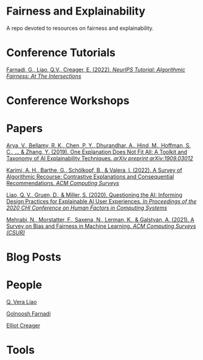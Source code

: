 # Fairness and Explainability
A repo devoted to resources on fairness and explainability.

# Conference Tutorials

[Farnadi, G., Liao, Q.V., Creager, E. (2022). *NeurIPS Tutorial: Algorithmic Fairness: At The Intersections*](https://neurips.cc/virtual/2022/tutorial/55815)

# Conference Workshops

# Papers

[Arya, V., Bellamy, R. K., Chen, P. Y., Dhurandhar, A., Hind, M., Hoffman, S. C., ... & Zhang, Y. (2019). One Explanation Does Not Fit All: A Toolkit and Taxonomy of AI Explainability Techniques. *arXiv preprint arXiv:1909.03012*](https://arxiv.org/pdf/1909.03012.pdf)

[Karimi, A. H., Barthe, G., Schölkopf, B., & Valera, I. (2022). A Survey of Algorithmic Recourse: Contrastive Explanations and Consequential Recommendations. *ACM Computing Surveys*](https://arxiv.org/pdf/2010.04050.pdf)

[Liao, Q. V., Gruen, D., & Miller, S. (2020). Questioning the AI: Informing Design Practices for Explainable AI User Experiences. *In Proceedings of the 2020 CHI Conference on Human Factors in Computing Systems*](https://arxiv.org/pdf/1908.09635.pdf)

[Mehrabi, N., Morstatter, F., Saxena, N., Lerman, K., & Galstyan, A. (2021). A Survey on Bias and Fairness in Machine Learning. *ACM Computing Surveys (CSUR)*](https://arxiv.org/pdf/1908.09635.pdf)

# Blog Posts

# People

[Q. Vera Liao](http://qveraliao.com/)

[Golnoosh Farnadi](https://gfarnadi.github.io/)

[Elliot Creager](https://www.cs.toronto.edu/~creager/)

# Tools
